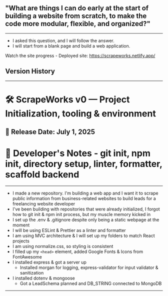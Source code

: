 ## "What are things I can do early at the start of building a website from scratch, to make the code more modular, flexible, and organized?"
---
- I asked this question, and I will follow the answer.
- I will start from a blank page and build a web application.

Watch the site progress - Deployed site: https://scrapeworks.netlify.app/




## Version History 
---
# 🛠️ ScrapeWorks v0 — Project Initialization, tooling & environment
📅 **Release Date:** July 1, 2025
---
# 📢 Developer's Notes - **git init, npm init, directory setup, linter, formatter, scaffold backend**
---
- I made a new repository. I'm building a web app and I want it to scrape public information from business-related websites to build leads for a freelancing website developer
- I've been building with repositories that were already initialized, I forgot how to git init & npm init process, but my muscle memory kicked in
- I set up the .env & .gitignore despite only being a static webpage at the moment
- I will be using ESLint & Prettier as a linter and formatter
- I am using MVC architecture & I will set up my folders to match React projects
- I am using normalize.css, so styling is consistent 
- I filled up my `<head>` element, added Google Fonts & Icons from FontAwesome
- I installed express & got a server up
    - Installed morgan for logging, express-validator for input validator & sanitization
- I installed dotenv & mongoose
    - Got a LeadSchema planned and DB_STRING connected to MongoDB
---------------------------------------------------------------------------------------------------------------------------
